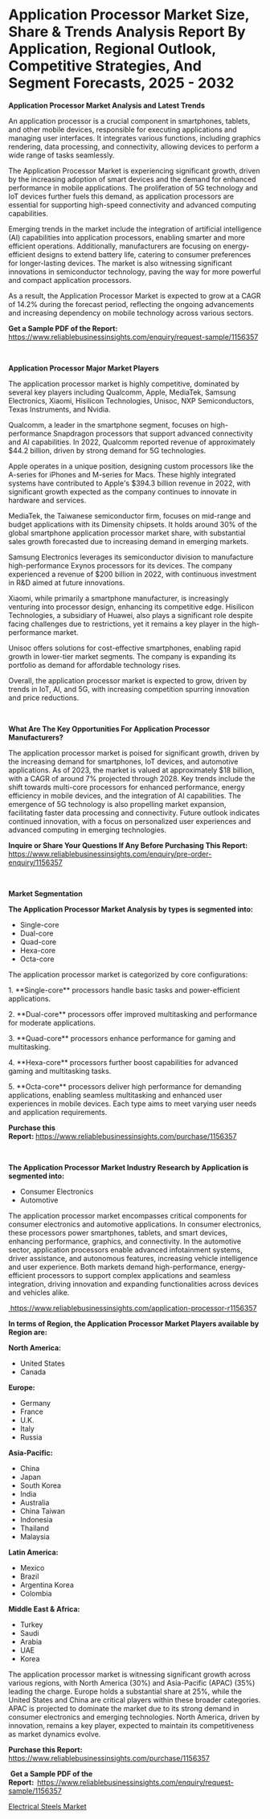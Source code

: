 <p><h1>Application Processor Market Size, Share & Trends Analysis Report By Application, Regional Outlook, Competitive Strategies, And Segment Forecasts, 2025 - 2032</h1></p><p><strong>Application Processor Market Analysis and Latest Trends</strong></p>
<p><p>An application processor is a crucial component in smartphones, tablets, and other mobile devices, responsible for executing applications and managing user interfaces. It integrates various functions, including graphics rendering, data processing, and connectivity, allowing devices to perform a wide range of tasks seamlessly.</p><p>The Application Processor Market is experiencing significant growth, driven by the increasing adoption of smart devices and the demand for enhanced performance in mobile applications. The proliferation of 5G technology and IoT devices further fuels this demand, as application processors are essential for supporting high-speed connectivity and advanced computing capabilities. </p><p>Emerging trends in the market include the integration of artificial intelligence (AI) capabilities into application processors, enabling smarter and more efficient operations. Additionally, manufacturers are focusing on energy-efficient designs to extend battery life, catering to consumer preferences for longer-lasting devices. The market is also witnessing significant innovations in semiconductor technology, paving the way for more powerful and compact application processors.</p><p>As a result, the Application Processor Market is expected to grow at a CAGR of 14.2% during the forecast period, reflecting the ongoing advancements and increasing dependency on mobile technology across various sectors.</p></p>
<p><strong>Get a Sample PDF of the Report:&nbsp;</strong> <a href="https://www.reliablebusinessinsights.com/enquiry/request-sample/1156357?utm_campaign=2335&utm_medium=2&utm_source=Github&utm_content=ia&utm_term=06042025&utm_id=application-processor">https://www.reliablebusinessinsights.com/enquiry/request-sample/1156357</a></p>
<p>&nbsp;</p>
<p><strong>Application Processor Major Market Players</strong></p>
<p><p>The application processor market is highly competitive, dominated by several key players including Qualcomm, Apple, MediaTek, Samsung Electronics, Xiaomi, Hisilicon Technologies, Unisoc, NXP Semiconductors, Texas Instruments, and Nvidia. </p><p>Qualcomm, a leader in the smartphone segment, focuses on high-performance Snapdragon processors that support advanced connectivity and AI capabilities. In 2022, Qualcomm reported revenue of approximately $44.2 billion, driven by strong demand for 5G technologies.</p><p>Apple operates in a unique position, designing custom processors like the A-series for iPhones and M-series for Macs. These highly integrated systems have contributed to Apple's $394.3 billion revenue in 2022, with significant growth expected as the company continues to innovate in hardware and services.</p><p>MediaTek, the Taiwanese semiconductor firm, focuses on mid-range and budget applications with its Dimensity chipsets. It holds around 30% of the global smartphone application processor market share, with substantial sales growth forecasted due to increasing demand in emerging markets.</p><p>Samsung Electronics leverages its semiconductor division to manufacture high-performance Exynos processors for its devices. The company experienced a revenue of $200 billion in 2022, with continuous investment in R&D aimed at future innovations.</p><p>Xiaomi, while primarily a smartphone manufacturer, is increasingly venturing into processor design, enhancing its competitive edge. Hisilicon Technologies, a subsidiary of Huawei, also plays a significant role despite facing challenges due to restrictions, yet it remains a key player in the high-performance market.</p><p>Unisoc offers solutions for cost-effective smartphones, enabling rapid growth in lower-tier market segments. The company is expanding its portfolio as demand for affordable technology rises.</p><p>Overall, the application processor market is expected to grow, driven by trends in IoT, AI, and 5G, with increasing competition spurring innovation and price reductions.</p></p>
<p>&nbsp;</p>
<p><strong>What Are The Key Opportunities For Application Processor Manufacturers?</strong></p>
<p><p>The application processor market is poised for significant growth, driven by the increasing demand for smartphones, IoT devices, and automotive applications. As of 2023, the market is valued at approximately $18 billion, with a CAGR of around 7% projected through 2028. Key trends include the shift towards multi-core processors for enhanced performance, energy efficiency in mobile devices, and the integration of AI capabilities. The emergence of 5G technology is also propelling market expansion, facilitating faster data processing and connectivity. Future outlook indicates continued innovation, with a focus on personalized user experiences and advanced computing in emerging technologies.</p></p>
<p><strong>Inquire or Share Your Questions If Any Before Purchasing This Report:</strong> <a href="https://www.reliablebusinessinsights.com/enquiry/pre-order-enquiry/1156357?utm_campaign=2335&utm_medium=2&utm_source=Github&utm_content=ia&utm_term=06042025&utm_id=application-processor">https://www.reliablebusinessinsights.com/enquiry/pre-order-enquiry/1156357</a></p>
<p>&nbsp;</p>
<p><strong>Market Segmentation</strong></p>
<p><strong>The Application Processor Market Analysis by types is segmented into:</strong></p>
<p><ul><li>Single-core</li><li>Dual-core</li><li>Quad-core</li><li>Hexa-core</li><li>Octa-core</li></ul></p>
<p><p>The application processor market is categorized by core configurations: </p><p>1. **Single-core** processors handle basic tasks and power-efficient applications.</p><p>2. **Dual-core** processors offer improved multitasking and performance for moderate applications.</p><p>3. **Quad-core** processors enhance performance for gaming and multitasking.</p><p>4. **Hexa-core** processors further boost capabilities for advanced gaming and multitasking tasks.</p><p>5. **Octa-core** processors deliver high performance for demanding applications, enabling seamless multitasking and enhanced user experiences in mobile devices. Each type aims to meet varying user needs and application requirements.</p></p>
<p><strong>Purchase this Report:&nbsp;</strong><a href="https://www.reliablebusinessinsights.com/purchase/1156357?utm_campaign=2335&utm_medium=2&utm_source=Github&utm_content=ia&utm_term=06042025&utm_id=application-processor">https://www.reliablebusinessinsights.com/purchase/1156357</a></p>
<p>&nbsp;</p>
<p><strong>The Application Processor Market Industry Research by Application is segmented into:</strong></p>
<p><ul><li>Consumer Electronics</li><li>Automotive</li></ul></p>
<p><p>The application processor market encompasses critical components for consumer electronics and automotive applications. In consumer electronics, these processors power smartphones, tablets, and smart devices, enhancing performance, graphics, and connectivity. In the automotive sector, application processors enable advanced infotainment systems, driver assistance, and autonomous features, increasing vehicle intelligence and user experience. Both markets demand high-performance, energy-efficient processors to support complex applications and seamless integration, driving innovation and expanding functionalities across devices and vehicles alike.</p></p>
<p><a href="https://www.reliablebusinessinsights.com/application-processor-r1156357?utm_campaign=2335&utm_medium=2&utm_source=Github&utm_content=ia&utm_term=06042025&utm_id=application-processor">&nbsp;https://www.reliablebusinessinsights.com/application-processor-r1156357</a></p>
<p><strong>In terms of Region, the Application Processor Market Players available by Region are:</strong></p>
<p>
    <p> <strong> North America: </strong>
        <ul>
            <li>United States</li>
            <li>Canada</li>
        </ul>
        </p> 
    <p> <strong> Europe: </strong>
        <ul>
            <li>Germany</li>
            <li>France</li>
            <li>U.K.</li>
            <li>Italy</li>
            <li>Russia</li>
        </ul>
        </p> 
    <p> <strong> Asia-Pacific: </strong>
        <ul>
            <li>China</li>
            <li>Japan</li>
            <li>South Korea</li>
            <li>India</li>
            <li>Australia</li>
            <li>China Taiwan</li>
            <li>Indonesia</li>
            <li>Thailand</li>
            <li>Malaysia</li>
        </ul>
        </p> 
    <p> <strong> Latin America: </strong>
        <ul>
            <li>Mexico</li>
            <li>Brazil</li>
            <li>Argentina Korea</li>
            <li>Colombia</li>
        </ul>
        </p> 
    <p> <strong> Middle East & Africa: </strong>
        <ul>
            <li>Turkey</li>
            <li>Saudi</li>
            <li>Arabia</li>
            <li>UAE</li>
            <li>Korea</li>
        </ul>
    </p>
    </p>
<p><p>The application processor market is witnessing significant growth across various regions, with North America (30%) and Asia-Pacific (APAC) (35%) leading the charge. Europe holds a substantial share at 25%, while the United States and China are critical players within these broader categories. APAC is projected to dominate the market due to its strong demand in consumer electronics and emerging technologies. North America, driven by innovation, remains a key player, expected to maintain its competitiveness as market dynamics evolve.</p></p>
<p><strong>Purchase this Report: </strong><a href="https://www.reliablebusinessinsights.com/purchase/1156357?utm_campaign=2335&utm_medium=2&utm_source=Github&utm_content=ia&utm_term=06042025&utm_id=application-processor">https://www.reliablebusinessinsights.com/purchase/1156357</a></p>
<p>&nbsp;<strong>Get a Sample PDF of the Report:&nbsp;&nbsp;</strong><a href="https://www.reliablebusinessinsights.com/enquiry/request-sample/1156357?utm_campaign=2335&utm_medium=2&utm_source=Github&utm_content=ia&utm_term=06042025&utm_id=application-processor">https://www.reliablebusinessinsights.com/enquiry/request-sample/1156357</a></p>
<p><strong></strong></p>
<p><p><a href="https://github.com/norbeludie83/Market-Research-Report-List-1/blob/main/electrical-steels-market.md?utm_campaign=2335&utm_medium=2&utm_source=Github&utm_content=ia&utm_term=06042025&utm_id=application-processor">Electrical Steels Market</a></p></p>